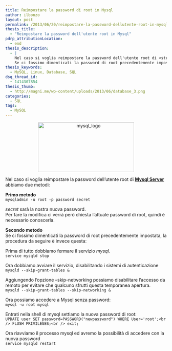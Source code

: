 ```yaml
---
title: Reimpostare la password di root in Mysql
author: ilbonzo
layout: post
permalink: /2013/06/20/reimpostare-la-password-dellutente-root-in-mysql/
thesis_title:
  - "Reimpostare la password dell'utente root in Mysql"
pdrp_attributionLocation:
  - end
thesis_description:
  - |
    Nel caso si voglia reimpostare la password dell'utente root di <strong><a href="http://www.mysql.com/" title="MySQL">Mysql Server</a></strong> abbiamo due metodi:
    Se ci fossimo dimenticati la password di root precedentemente impostata la procedura da seguire è questa...
thesis_keywords:
  - MySQL, Linux, Database, SQL
dsq_thread_id:
  - 1414307854
thesis_thumb:
  - http://magni.me/wp-content/uploads/2013/06/database_3.png
categories:
  - SQL
tags:
  - MySQL
---
```

<p style="text-align: center;">
  <a href="http://magni.me/wp-content/uploads/2013/06/mysql_logo.png"><img class="size-medium wp-image-844 aligncenter" alt="mysql_logo" src="http://magni.me/wp-content/uploads/2013/06/mysql_logo-300x155.png" width="300" height="155" /></a>
</p>

Nel caso si voglia reimpostare la password dell&#8217;utente root di **[Mysql Server][1]** abbiamo due metodi:

**Primo metodo**  
`mysqladmin -u root -p password secret`

*secret* sarà la nostra nuova password.  
Per fare la modifica ci verrà però chiesta l&#8217;attuale password di root, quindi è necessario conoscerla.

**Secondo metodo**  
Se ci fossimo dimenticati la password di root precedentemente impostata, la procedura da seguire è invece questa:  
<!--more-->

  
Prima di tutto dobbiamo fermare il servizio *mysql*.  
`service mysqld stop`

Ora dobbiamo avviare il servizio, disabilitando i sistemi di autenticazione  
`mysqld --skip-grant-tables &`

Aggiungendo l&#8217;opzione &#8211;skip-networking possiamo disabilitare l&#8217;accesso da remoto per evitare che qualcuno sfrutti questa temporanea apertura.  
`mysqld --skip-grant-tables --skip-networking &`

Ora possiamo accedere a Mysql senza password:  
`mysql -u root mysql`

Entrati nella shell di mysql settiamo la nuova password di root:  
`UPDATE user SET password=PASSWORD("newpassword") WHERE User='root';<br />
FLUSH PRIVILEGES;<br />
exit;`

Ora riavviamo il processo mysql ed avremo la possibilità di accedere con la nuova password  
`service mysqld restart`

<div class='kindleWidget kindleLight' >
  
</div>



 [1]: http://www.mysql.com/ "MySQL"